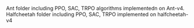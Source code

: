 Ant folder including PPO, SAC, TRPO algorithms implementedn on Ant-v4.
Halfcheetah folder including PPO, SAC, TRPO implemented on halfcheetah-v4
